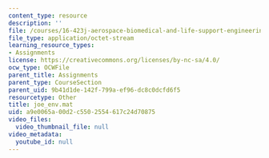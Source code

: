 ```yaml
---
content_type: resource
description: ''
file: /courses/16-423j-aerospace-biomedical-and-life-support-engineering-spring-2006/a9e0065a00d2c5502554617c24d70875_joe_env.mat
file_type: application/octet-stream
learning_resource_types:
- Assignments
license: https://creativecommons.org/licenses/by-nc-sa/4.0/
ocw_type: OCWFile
parent_title: Assignments
parent_type: CourseSection
parent_uid: 9b41d1de-142f-799a-ef96-dc8c0dcfd6f5
resourcetype: Other
title: joe_env.mat
uid: a9e0065a-00d2-c550-2554-617c24d70875
video_files:
  video_thumbnail_file: null
video_metadata:
  youtube_id: null
---
```

